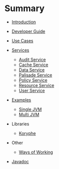 # Summary

* [Introduction](README.md)

* [Developer Guide](doc/developer_guide.md)

* [Use Cases](doc/use_cases.md)

* [Services](service/README.md)
  * [Audit Service](service/audit-service/README.md)
  * [Cache Service](service/cache-service/README.md)
  * [Data Service](service/data-service/README.md)
  * [Palisade Service](service/palisade-service/README.md)
  * [Policy Service](service/policy-service/README.md)
  * [Resource Service](service/resource-service/README.md)
  * [User Service](service/user-service/README.md)

* [Examples](example/README.md)
  * [Single JVM](example/single-jvm-example/README.md)
  * [Multi JVM](example/multi-jvm-example/README.md)

* Libraries
  * [Koryphe](library/koryphe-library/README.md)
  
* Other
  * [Ways of Working](doc/other/ways_of_working.md) 

* [Javadoc](ref://doc/javadoc)
